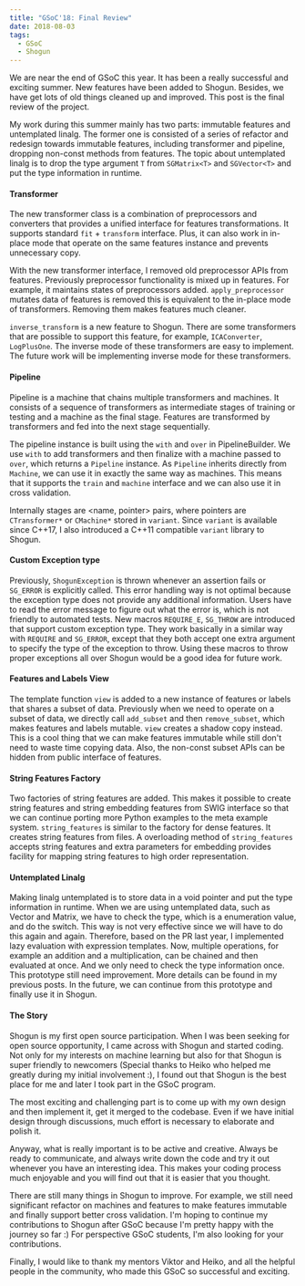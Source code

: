 ```yaml
---
title: "GSoC'18: Final Review"
date: 2018-08-03
tags:
  - GSoC
  - Shogun
---
```

We are near the end of GSoC this year.
It has been a really successful and exciting summer.
New features have been added to Shogun.
Besides, we have get lots of old things cleaned up and improved.
This post is the final review of the project.

My work during this summer mainly has two parts: immutable features and untemplated linalg. The former one is consisted of a series of refactor and redesign towards immutable features, including transformer and pipeline, dropping non-const methods from features. The topic about untemplated linalg is to drop the type argument `T` from `SGMatrix<T>` and `SGVector<T>` and put the type information in runtime.

#### Transformer
The new transformer class is a combination of preprocessors and converters that provides a unified interface for features transformations.
It supports standard `fit` + `transform` interface.
Plus, it can also work in in-place mode that operate on the same features instance and prevents unnecessary copy.

With the new transformer interface, I removed old preprocessor APIs from features. Previously preprocessor functionality is mixed up in features. 
For example, it maintains states of preprocessors added. 
`apply_preprocessor` mutates data of features is removed this is equivalent to the in-place mode of transformers.
Removing them makes features much cleaner.

`inverse_transform` is a new feature to Shogun.
There are some transformers that are possible to support this feature, for example, `ICAConverter`, `LogPlusOne`.
The inverse mode of these transformers are easy to implement. The future work will be implementing inverse mode for these transformers.

#### Pipeline
Pipeline is a machine that chains multiple transformers and machines.
It consists of a sequence of transformers as intermediate stages of training or testing and a machine as the final stage.
Features are transformed by transformers and fed into the next stage sequentially.

The pipeline instance is built using the `with` and `over` in PipelineBuilder.
We use `with` to add transformers and then finalize with a machine passed to `over`, which returns a `Pipeline` instance.
As `Pipeline` inherits directly from `Machine`, we can use it in exactly the same way as machines.
This means that it supports the `train` and `machine` interface and we can also use it in cross validation.

Internally stages are <name, pointer> pairs, where pointers are `CTransformer*` or `CMachine*` stored in `variant`.
Since `variant` is available since C++17, I also introduced a C++11 compatible `variant` library to Shogun.

#### Custom Exception type
Previously, `ShogunException` is thrown whenever an assertion fails or `SG_ERROR` is explicitly called.
This error handling way is not optimal because the exception type does not provide any additional information.
Users have to read the error message to figure out what the error is, which is not friendly to automated tests.
New macros `REQUIRE_E`, `SG_THROW` are introduced that support custom exception type.
They work basically in a similar way with `REQUIRE` and `SG_ERROR`, except that they both accept one extra argument to specify the type of the exception to throw.
Using these macros to throw proper exceptions all over Shogun would be a good idea for future work.

#### Features and Labels View
The template function `view` is added to a new instance of features or labels that shares a subset of data.
Previously when we need to operate on a subset of data, we directly call `add_subset` and then `remove_subset`, which makes features and labels mutable.
`view` creates a shadow copy instead. This is a cool thing that we can make features immutable while still don't need to waste time copying data.
Also, the non-const subset APIs can be hidden from public interface of features.

#### String Features Factory
Two factories of string features are added.
This makes it possible to create string features and string embedding features from SWIG interface so that we can continue porting more Python examples to the meta example system.
`string_features` is similar to the factory for dense features. It creates string features from files.
A overloading method of `string_features` accepts string features and extra parameters for embedding provides facility for mapping string features to high order representation.

#### Untemplated Linalg
Making linalg untemplated is to store data in a void pointer and put the type information in runtime.
When we are using untemplated data, such as Vector and Matrix, we have to check the type, which is a enumeration value, and do the switch.
This way is not very effective since we will have to do this again and again.
Therefore, based on the PR last year, I implemented lazy evaluation with expression templates.
Now, multiple operations, for example an addition and a multiplication, can be chained and then evaluated at once.
And we only need to check the type information once.
This prototype still need improvement.
More details can be found in my previous posts.
In the future, we can continue from this prototype and finally use it in Shogun.

#### The Story  
Shogun is my first open source participation. 
When I was been seeking for open source opportunity, I came across with Shogun and started coding.
Not only for my interests on machine learning but also for that Shogun is super friendly to newcomers (Special thanks to Heiko who helped me greatly during my initial involvement :), I found out that Shogun is the best place for me and later I took part in the GSoC program.

The most exciting and challenging part is to come up with my own design and then implement it, get it merged to the codebase.
Even if we have initial design through discussions, much effort is necessary to elaborate and polish it.

Anyway, what is really important is to be active and creative. Always be ready to communicate, and always write down the code and try it out whenever you have an interesting idea. This makes your coding process much enjoyable and you will find out that it is easier that you thought.

There are still many things in Shogun to improve.
For example, we still need significant refactor on machines and features to make features immutable and finally support better cross validation.
I'm hoping to continue my contributions to Shogun after GSoC because I'm pretty happy with the journey so far :)
For perspective GSoC students, I'm also looking for your contributions.

Finally, I would like to thank my mentors Viktor and Heiko, and all the helpful people in the community, who made this GSoC so successful and exciting.
